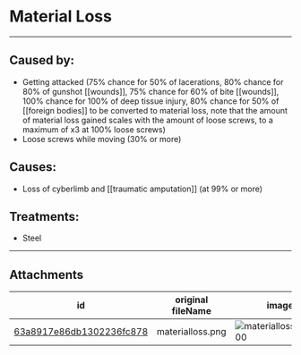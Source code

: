 # Material Loss

 

---

## Caused by:

- Getting attacked (75% chance for 50% of lacerations, 80% chance for 80% of gunshot [[wounds]], 75% chance for 60% of bite [[wounds]], 100% chance for 100% of deep tissue injury, 80% chance for 50% of [[foreign bodies]] to be converted to material loss, note that the amount of material loss gained scales with the amount of loose screws, to a maximum of x3 at 100% loose screws)
- Loose screws while moving (30% or more)

## Causes:

- Loss of cyberlimb and [[traumatic amputation]] (at 99% or more) 

## Treatments:

- Steel

---

## Attachments

id | original fileName | image
---|---|---
[63a8917e86db1302236fc878](63a8917e86db1302236fc878.png) | materialloss.png | ![materialloss.png\|200](63a8917e86db1302236fc878.png)